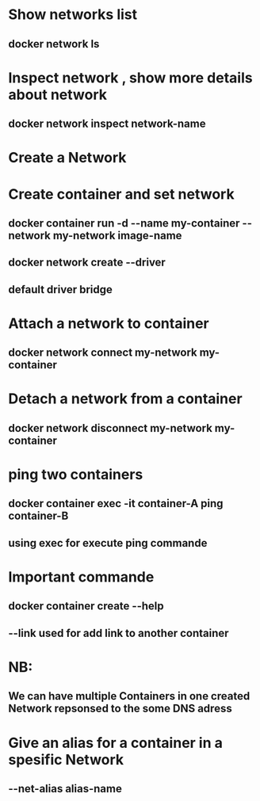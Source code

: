 # Show networks list
## docker network ls
# Inspect network , show more details about network
## docker network inspect network-name
# Create a Network 
# Create container and set network
## docker container run -d --name my-container --network my-network image-name
## docker network create --driver 
## default driver bridge 
# Attach a network to container
## docker network connect my-network my-container
# Detach a network from a container
## docker network disconnect my-network my-container
# ping two containers
## docker container exec -it container-A ping container-B
## using exec for execute ping commande
# Important commande
## docker container create --help
## --link used for add link to another container
# NB:
## We can have multiple Containers in one created Network repsonsed to the some DNS adress
# Give an alias for a container in a spesific Network
## --net-alias alias-name